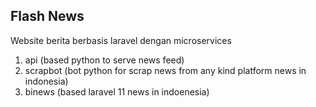 ## Flash News
Website berita berbasis laravel dengan microservices

1. api (based python to serve news feed)
2. scrapbot (bot python for scrap news from any kind platform news in indonesia)
3. binews (based laravel 11 news in indoenesia)
